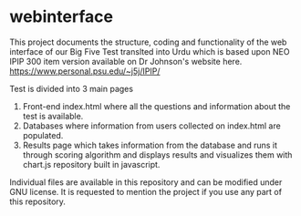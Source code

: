 # webinterface

This project documents the structure, coding and functionality of the web interface of our Big Five Test translted into Urdu which is based upon NEO IPIP 300 item version available on Dr Johnson's website here. https://www.personal.psu.edu/~j5j/IPIP/

Test is divided into 3 main pages

1. Front-end index.html where all the questions and information about the test is available.
2. Databases where information from users collected on index.html are populated.
3. Results page which takes information from the database and runs it through scoring algorithm and displays results and visualizes them with chart.js repository built in javascript.

Individual files are available in this repository and can be modified under GNU license. It is requested to mention the project if you use any part of this repository. 
